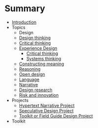 # Summary

* [Introduction](README.md)
* Topics
   * Design
   * [Design thinking](topics/design_thinking.md)
   * [Critical thinking](topics/critical_thinking.md)
   * [Experience Design](topics/experience_design.md)
       * [Critical thinking](topics/critical_thinking.md)
       * [Systems thinking](topics/systems_thinking.md)
   * [Constructing meaning](topics/constructing_meaning.md)
   * [Reasoning](topics/reasoning.md)
   * [Open design](topics/open_design.md)
   * [Language](topics/language.md)
   * [Narrative](topics/narrative.md)
   * [Design research](topics/design_research.md)
   * [Risk and innovation](topics/risk_and_innovation.md)
* Projects
   * [Hypertext Narrative Project](projects/hypertext_narrative_project.md)
   * [Speculative Design Project](projects/speculative_design_project.md)
   * [Toolkit or Field Guide Design Project](projects/toolkit_or_field_guide_design_project.md)
* Toolkit

